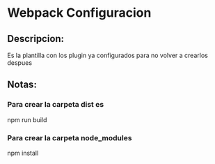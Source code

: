# Webpack Configuracion

## Descripcion:

Es la plantilla con los plugin ya configurados para no volver a crearlos despues

## Notas:

### Para crear la carpeta dist es 
npm run build

### Para crear la carpeta node_modules
npm install